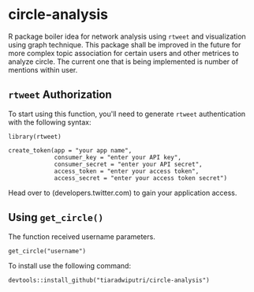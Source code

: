 # circle-analysis

R package boiler idea for network analysis using `rtweet` and visualization using graph technique. This package shall be improved in the future for more complex topic association for certain users and other metrices to analyze circle. The current one that is being implemented is number of mentions within user.

## `rtweet` Authorization

To start using this function, you'll need to generate `rtweet` authentication with the following syntax:

```
library(rtweet)

create_token(app = "your app name",
             consumer_key = "enter your API key",
             consumer_secret = "enter your API secret",
             access_token = "enter your access token",
             access_secret = "enter your access token secret")
```

Head over to (developers.twitter.com) to gain your application access.

## Using `get_circle()`

The function received username parameters.

```
get_circle("username")
```

To install use the following command:

```
devtools::install_github("tiaradwiputri/circle-analysis")
```
